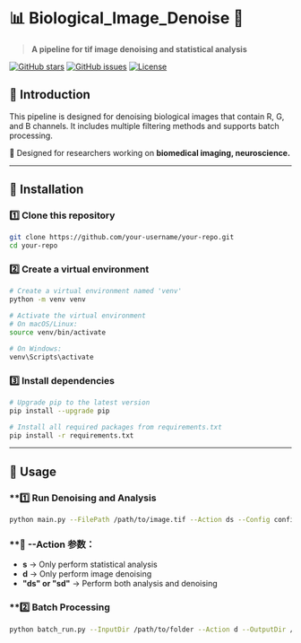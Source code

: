 # 📊 Biological_Image_Denoise 🚀
> **A pipeline for tif image denoising and statistical analysis**

[![GitHub stars](https://img.shields.io/github/stars/wormLove/Biological_Image_Denoise.svg)](https://github.com/wormLove/Biological_Image_Denoise)
[![GitHub issues](https://img.shields.io/github/issues/wormLove/Biological_Image_Denoise.svg)](https://github.com/wormLove/Biological_Image_Denoise/issues)
[![License](https://img.shields.io/github/license/wormLove/Biological_Image_Denoise.svg)](LICENSE)

## 📖 Introduction
This pipeline is designed for denoising biological images that contain R, G, and B channels.
It includes multiple filtering methods and supports batch processing.

🚀 Designed for researchers working on **biomedical imaging, neuroscience.**

---

## 🔧 Installation
### **1️⃣ Clone this repository**
```bash
git clone https://github.com/your-username/your-repo.git
cd your-repo
```

### **2️⃣ Create a virtual environment**
```bash
# Create a virtual environment named 'venv'
python -m venv venv

# Activate the virtual environment
# On macOS/Linux:
source venv/bin/activate

# On Windows:
venv\Scripts\activate
```

### **3️⃣ Install dependencies**
```bash
# Upgrade pip to the latest version
pip install --upgrade pip

# Install all required packages from requirements.txt
pip install -r requirements.txt
```

---

## 🚀 Usage
### **1️⃣ Run Denoising and Analysis
```bash
python main.py --FilePath /path/to/image.tif --Action ds --Config config.cfg
```

### **📌 --Action 参数：
- **s** → Only perform statistical analysis
- **d** → Only perform image denoising
- **"ds" or "sd"** → Perform both analysis and denoising

### **2️⃣ Batch Processing
```bash
python batch_run.py --InputDir /path/to/folder --Action d --OutputDir /path/to/output
```
























